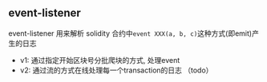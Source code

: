 ## event-listener 
event-listener 用来解析 solidity 合约中`event XXX(a, b, c)`这种方式(即emit)产生的日志

- v1: 通过指定开始区块号分批爬块的方式, 处理event
- v2: 通过流的方式在线处理每一个transaction的日志 （todo）

